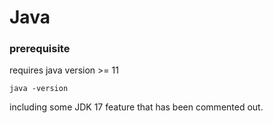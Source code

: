 # Java

### prerequisite

requires java version >= 11

```shell
java -version
```

including some JDK 17 feature that has been commented out.
